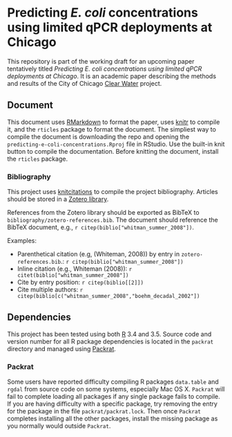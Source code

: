 # Predicting _E. coli_ concentrations using limited qPCR deployments at Chicago

This repository is part of the working draft for an upcoming paper tentatively titled _Predicting _E. coli_ concentrations using limited qPCR deployments at Chicago_. It is an academic paper describing the methods and results of the City of Chicago [Clear Water](https://github.com/Chicago/clear-water) project.

## Document

This document uses [RMarkdown](http://rmarkdown.rstudio.com/) to format the paper, uses [knitr](https://yihui.name/knitr/) to compile it, and the `rticles` package to format the document. The simpliest way to compile the document is downloading the repo and opening the `predicting-e-coli-concentrations.Rproj` file in RStudio. Use the built-in knit button to compile the documentation. Before knitting the document, install the `rticles` package.

### Bibliography

This project uses [knitcitations](https://github.com/cboettig/knitcitations) to compile the project bibliography. Articles should be stored in a [Zotero library](https://www.zotero.org/groups/187068/city_of_chicago_data_science_team/items/collectionKey/RJJ5U3BC).

References from the Zotero library should be exported as BibTeX to `bibliography/zotero-references.bib`. The document should reference the BibTeX document, e.g., `r citep(biblio["whitman_summer_2008"])`.

Examples:

  * Parenthetical citation (e.g, (Whiteman, 2008)) by entry in `zotero-references.bib`.: `r citep(biblio["whitman_summer_2008"])`
  * Inline citation (e.g., Whiteman (2008)): `r citet(biblio["whitman_summer_2008"])`
  * Cite by entry position: `r citep(biblio[[2]])`
  * Cite multiple authors: `r citep(biblio[c("whitman_summer_2008","boehm_decadal_2002"])`
  
## Dependencies

This project has been tested using both [R](https://cran.r-project.org/) 3.4 and 3.5. Source code and version number for all R package dependencies is located in the `packrat` directory and managed using [Packrat](http://rstudio.github.io/packrat/). 

### Packrat

Some users have reported difficulty compiling R packages `data.table` and `rgdal` from source code on some systems, especially Mac OS X. `Packrat` will fail to complete loading all packages if any single package fails to compile. If you are having difficulty with a specific package, try removing the entry for the package in the file `packrat/packrat.lock`. Then once `Packrat` completes installing all the other packages, install the missing package as you normally would outside `Packrat`.
